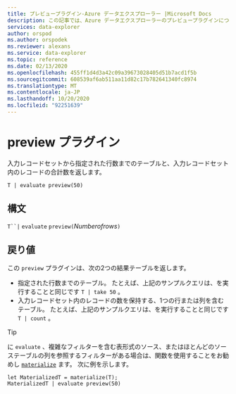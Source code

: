 ```yaml
---
title: プレビュープラグイン-Azure データエクスプローラー |Microsoft Docs
description: この記事では、Azure データエクスプローラーのプレビュープラグインについて説明します。
services: data-explorer
author: orspod
ms.author: orspodek
ms.reviewer: alexans
ms.service: data-explorer
ms.topic: reference
ms.date: 02/13/2020
ms.openlocfilehash: 455ff1d4d3a42c09a39673028405d51b7acd1f5b
ms.sourcegitcommit: 608539af6ab511aa11d82c17b782641340fc8974
ms.translationtype: MT
ms.contentlocale: ja-JP
ms.lasthandoff: 10/20/2020
ms.locfileid: "92251639"
---
```

# <a name="preview-plugin"></a>preview プラグイン

入力レコードセットから指定された行数までのテーブルと、入力レコードセット内のレコードの合計数を返します。

```kusto
T | evaluate preview(50)
```

## <a name="syntax"></a>構文

`T``|` `evaluate` `preview(`*Numberofrows*`)`

## <a name="returns"></a>戻り値

この `preview` プラグインは、次の2つの結果テーブルを返します。
* 指定された行数までのテーブル。
  たとえば、上記のサンプルクエリは、を実行することと同じです `T | take 50` 。
* 入力レコードセット内のレコードの数を保持する、1つの行または列を含むテーブル。
  たとえば、上記のサンプルクエリは、を実行することと同じです `T | count` 。

> [!TIP]
> に `evaluate` 、複雑なフィルターを含む表形式のソース、またはほとんどのソーステーブルの列を参照するフィルターがある場合は、関数を使用することをお勧めし [`materialize`](materializefunction.md) ます。 次に例を示します。

```kusto
let MaterializedT = materialize(T);
MaterializedT | evaluate preview(50)
```